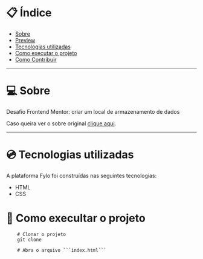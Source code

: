 # :clipboard: Índice 

- [Sobre](#sobre)
- [Preview](#preview)
- [Tecnologias utilizadas](#tecnologias-utilizadas)
- [Como executar o projeto](#como-execultar-o-projeto)
- [Como Contribuir](#contribuir)

---

<a id="sobre"></a>

# :computer: Sobre

 Desafio Frontend Mentor: criar um local de armazenamento de dados
 
 Caso queira ver o sobre original [clique aqui]().

 ---


<a id="tecnologias-utilizadas">

# :cd: Tecnologias utilizadas

A plataforma Fylo foi construídas nas seguintes tecnologias:

- HTML
- CSS

<a id="como-execultar-o-projeto">

# :floppy_disk: Como execultar o projeto

```
    # Clonar o projeto
    git clone 

    # Abra o arquivo ```index.html```
```

